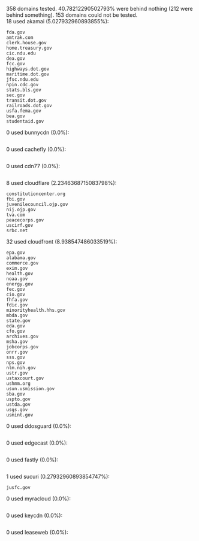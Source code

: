 358 domains tested. 40.78212290502793% were behind nothing (212 were behind something). 153 domains could not be tested.<br>
18 used akamai (5.027932960893855%):
```
fda.gov
amtrak.com
clerk.house.gov
home.treasury.gov
cic.ndu.edu
dea.gov
fcc.gov
highways.dot.gov
maritime.dot.gov
jfsc.ndu.edu
npin.cdc.gov
stats.bls.gov
sec.gov
transit.dot.gov
railroads.dot.gov
usfa.fema.gov
bea.gov
studentaid.gov
```

0 used bunnycdn (0.0%):
```

```

0 used cachefly (0.0%):
```

```

0 used cdn77 (0.0%):
```

```

8 used cloudflare (2.2346368715083798%):
```
constitutioncenter.org
fbi.gov
juvenilecouncil.ojp.gov
nij.ojp.gov
tva.com
peacecorps.gov
uscirf.gov
srbc.net
```

32 used cloudfront (8.938547486033519%):
```
epa.gov
alabama.gov
commerce.gov
exim.gov
health.gov
noaa.gov
energy.gov
fec.gov
cio.gov
fhfa.gov
fdic.gov
minorityhealth.hhs.gov
mbda.gov
state.gov
eda.gov
cfo.gov
archives.gov
msha.gov
jobcorps.gov
onrr.gov
sss.gov
nps.gov
nlm.nih.gov
ustr.gov
ustaxcourt.gov
ushmm.org
usun.usmission.gov
sba.gov
uspto.gov
ustda.gov
usgs.gov
usmint.gov
```

0 used ddosguard (0.0%):
```

```

0 used edgecast (0.0%):
```

```

0 used fastly (0.0%):
```

```

1 used sucuri (0.27932960893854747%):
```
jusfc.gov
```

0 used myracloud (0.0%):
```

```

0 used keycdn (0.0%):
```

```

0 used leaseweb (0.0%):
```

```
